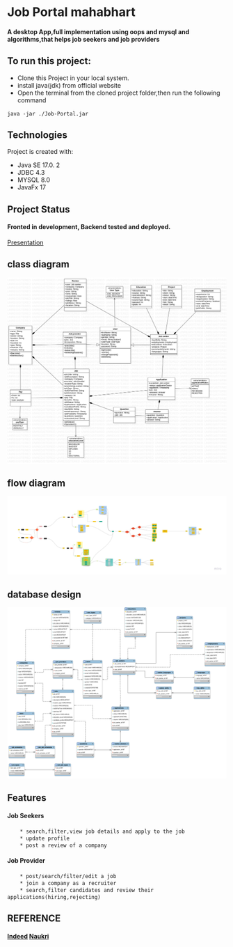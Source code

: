 # Job Portal mahabhart
#### A desktop App,full implementation using oops and mysql and algorithms,that helps job seekers and job providers 

## To run this project:
   * Clone this Project in your local system.
   * install java(jdk) from official website
   * Open the terminal from the cloned project folder,then run the following command 
```bash-script
java -jar ./Job-Portal.jar
```

## Technologies
Project is created with:
* Java SE 17.0. 2
* JDBC 4.3
* MYSQL 8.0
* JavaFx 17

## Project Status
#### Fronted in  development, Backend tested and deployed.

[Presentation](https://docs.google.com/presentation/d/1gx93ZL48HJPb45hzcXm7CFLSb5RX_va0W3lFH1QrvfQ/edit?usp=sharing)

## class diagram
![star uml](https://github.com/siva010928/Job-Portal/blob/main/class_diagram.jpg)

## flow diagram
![miro](https://github.com/siva010928/Job-Portal/blob/main/activity_flow_diagram.jpg)

## database design
![mysql](https://github.com/siva010928/Job-Portal/blob/main/db.png)
## Features
#### Job Seekers
        * search,filter,view job details and apply to the job
        * update profile
        * post a review of a company
#### Job Provider
        * post/search/filter/edit a job
        * join a company as a recruiter
        * search,filter candidates and review their applications(hiring,rejecting)
                  
## REFERENCE
#### [Indeed](https://in.indeed.com/?from=gnav-homepage)    [Naukri](https://www.naukri.com/mnjuser/homepage)

